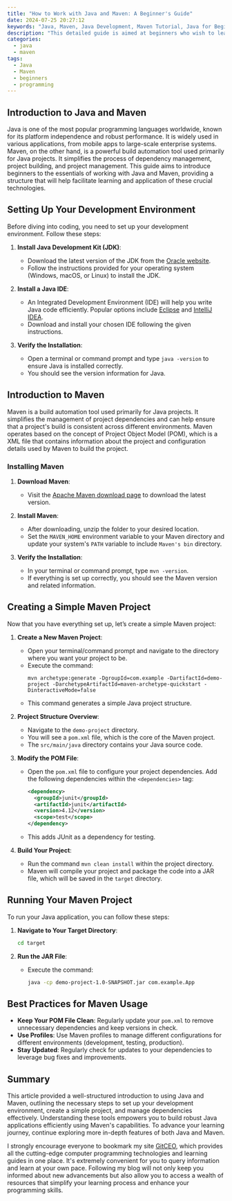 ```yaml
---
title: "How to Work with Java and Maven: A Beginner's Guide"
date: 2024-07-25 20:27:12
keywords: "Java, Maven, Java Development, Maven Tutorial, Java for Beginners, Build Automation"
description: "This detailed guide is aimed at beginners who wish to learn how to work with Java and Maven effectively. The article introduces the basics of Java programming, options for development environments, and how to use Maven for project management and build automation. Step-by-step instructions will provide insights into setup processes, constructing a Maven project, and executing builds. You will also find best practices and tips for effectively managing Java dependencies, plugins, and profiles within Maven. By the end of this tutorial, you will have a comprehensive understanding of how to start using Java and Maven in your projects, along with insights on further resources for continued learning."
categories:
  - java
  - maven
tags:
  - Java
  - Maven
  - beginners
  - programming
---
```


## Introduction to Java and Maven

Java is one of the most popular programming languages worldwide, known for its platform independence and robust performance. It is widely used in various applications, from mobile apps to large-scale enterprise systems. Maven, on the other hand, is a powerful build automation tool used primarily for Java projects. It simplifies the process of dependency management, project building, and project management. This guide aims to introduce beginners to the essentials of working with Java and Maven, providing a structure that will help facilitate learning and application of these crucial technologies.

<!-- more -->

## Setting Up Your Development Environment

Before diving into coding, you need to set up your development environment. Follow these steps:

1. **Install Java Development Kit (JDK)**:
   - Download the latest version of the JDK from the [Oracle website](https://www.oracle.com/java/technologies/javase-downloads.html).
   - Follow the instructions provided for your operating system (Windows, macOS, or Linux) to install the JDK.

2. **Install a Java IDE**:
   - An Integrated Development Environment (IDE) will help you write Java code efficiently. Popular options include [Eclipse](https://www.eclipse.org/downloads/) and [IntelliJ IDEA](https://www.jetbrains.com/idea/download/).
   - Download and install your chosen IDE following the given instructions.

3. **Verify the Installation**:
   - Open a terminal or command prompt and type `java -version` to ensure Java is installed correctly.
   - You should see the version information for Java. 

## Introduction to Maven

Maven is a build automation tool used primarily for Java projects. It simplifies the management of project dependencies and can help ensure that a project's build is consistent across different environments. Maven operates based on the concept of Project Object Model (POM), which is a XML file that contains information about the project and configuration details used by Maven to build the project.

### Installing Maven

1. **Download Maven**:
   - Visit the [Apache Maven download page](https://maven.apache.org/download.cgi) to download the latest version.
   
2. **Install Maven**:
   - After downloading, unzip the folder to your desired location.
   - Set the `MAVEN_HOME` environment variable to your Maven directory and update your system's `PATH` variable to include `Maven's bin` directory.

3. **Verify the Installation**:
   - In your terminal or command prompt, type `mvn -version`. 
   - If everything is set up correctly, you should see the Maven version and related information.

## Creating a Simple Maven Project

Now that you have everything set up, let’s create a simple Maven project:

1. **Create a New Maven Project**:
   - Open your terminal/command prompt and navigate to the directory where you want your project to be.
   - Execute the command:
     ```
     mvn archetype:generate -DgroupId=com.example -DartifactId=demo-project -DarchetypeArtifactId=maven-archetype-quickstart -DinteractiveMode=false
     ```
   - This command generates a simple Java project structure.

2. **Project Structure Overview**:
   - Navigate to the `demo-project` directory.
   - You will see a `pom.xml` file, which is the core of the Maven project.
   - The `src/main/java` directory contains your Java source code.

3. **Modify the POM File**:
   - Open the `pom.xml` file to configure your project dependencies. Add the following dependencies within the `<dependencies>` tag:
     ```xml
     <dependency>
       <groupId>junit</groupId>
       <artifactId>junit</artifactId>
       <version>4.12</version>
       <scope>test</scope>
     </dependency>
     ```
   - This adds JUnit as a dependency for testing.

4. **Build Your Project**:
   - Run the command `mvn clean install` within the project directory.
   - Maven will compile your project and package the code into a JAR file, which will be saved in the `target` directory.

## Running Your Maven Project

To run your Java application, you can follow these steps:

1. **Navigate to Your Target Directory**:
   ```bash
   cd target
   ```

2. **Run the JAR File**:
   - Execute the command:
     ```bash
     java -cp demo-project-1.0-SNAPSHOT.jar com.example.App
     ```

## Best Practices for Maven Usage

- **Keep Your POM File Clean**: Regularly update your `pom.xml` to remove unnecessary dependencies and keep versions in check.
- **Use Profiles**: Use Maven profiles to manage different configurations for different environments (development, testing, production).
- **Stay Updated**: Regularly check for updates to your dependencies to leverage bug fixes and improvements.

## Summary

This article provided a well-structured introduction to using Java and Maven, outlining the necessary steps to set up your development environment, create a simple project, and manage dependencies effectively. Understanding these tools empowers you to build robust Java applications efficiently using Maven's capabilities. To advance your learning journey, continue exploring more in-depth features of both Java and Maven.

I strongly encourage everyone to bookmark my site [GitCEO](https://gitceo.com), which provides all the cutting-edge computer programming technologies and learning guides in one place. It's extremely convenient for you to query information and learn at your own pace. Following my blog will not only keep you informed about new advancements but also allow you to access a wealth of resources that simplify your learning process and enhance your programming skills.